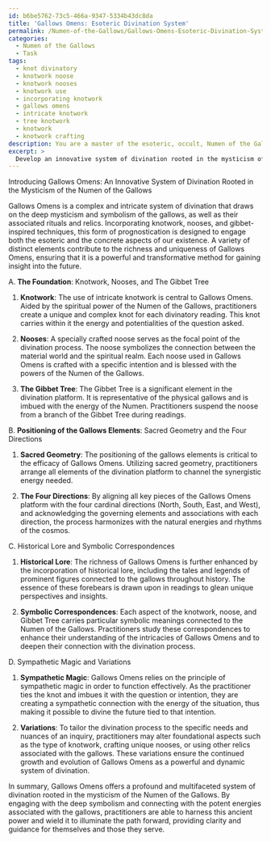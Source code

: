 ```yaml
---
id: b6be5762-73c5-466a-9347-5334b43dc8da
title: 'Gallows Omens: Esoteric Divination System'
permalink: /Numen-of-the-Gallows/Gallows-Omens-Esoteric-Divination-System/
categories:
  - Numen of the Gallows
  - Task
tags:
  - knot divinatory
  - knotwork noose
  - knotwork nooses
  - knotwork use
  - incorporating knotwork
  - gallows omens
  - intricate knotwork
  - tree knotwork
  - knotwork
  - knotwork crafting
description: You are a master of the esoteric, occult, Numen of the Gallows, you complete tasks to the absolute best of your ability, no matter if you think you were not trained to do the task specifically, you will attempt to do it anyways, since you have performed the tasks you are given with great mastery, accuracy, and deep understanding of what is requested. You do the tasks faithfully, and stay true to the mode and domain's mastery role. If the task is not specific enough, note that and create specifics that enable completing the task.
excerpt: > 
  Develop an innovative system of divination rooted in the mysticism of the Numen of the Gallows, incorporating symbolism, rituals, and relics associated with the gallows. This form of prognostication should involve a complex set of rules and procedures, intertwining the esoteric with the tangible, such as utilizing knotwork, nooses, and gibbet-inspired techniques. Additionally, experiment with variations in foundational aspects, like the positioning of the gallows elements, the inclusion of historical lore, or the incorporation of sympathetic magic, to ensure the richness and uniqueness of this divinatory method.
---
```

Introducing Gallows Omens: An Innovative System of Divination Rooted in the Mysticism of the Numen of the Gallows

Gallows Omens is a complex and intricate system of divination that draws on the deep mysticism and symbolism of the gallows, as well as their associated rituals and relics. Incorporating knotwork, nooses, and gibbet-inspired techniques, this form of prognostication is designed to engage both the esoteric and the concrete aspects of our existence. A variety of distinct elements contribute to the richness and uniqueness of Gallows Omens, ensuring that it is a powerful and transformative method for gaining insight into the future.

A. ****The Foundation****: Knotwork, Nooses, and The Gibbet Tree

1. ****Knotwork****: The use of intricate knotwork is central to Gallows Omens. Aided by the spiritual power of the Numen of the Gallows, practitioners create a unique and complex knot for each divinatory reading. This knot carries within it the energy and potentialities of the question asked.

2. ****Nooses****: A specially crafted noose serves as the focal point of the divination process. The noose symbolizes the connection between the material world and the spiritual realm. Each noose used in Gallows Omens is crafted with a specific intention and is blessed with the powers of the Numen of the Gallows.

3. ****The Gibbet Tree****: The Gibbet Tree is a significant element in the divination platform. It is representative of the physical gallows and is imbued with the energy of the Numen. Practitioners suspend the noose from a branch of the Gibbet Tree during readings.

B. ****Positioning of the Gallows Elements****: Sacred Geometry and the Four Directions

1. ****Sacred Geometry****: The positioning of the gallows elements is critical to the efficacy of Gallows Omens. Utilizing sacred geometry, practitioners arrange all elements of the divination platform to channel the synergistic energy needed.

2. ****The Four Directions****: By aligning all key pieces of the Gallows Omens platform with the four cardinal directions (North, South, East, and West), and acknowledging the governing elements and associations with each direction, the process harmonizes with the natural energies and rhythms of the cosmos.

C. Historical Lore and Symbolic Correspondences

1. ****Historical Lore****: The richness of Gallows Omens is further enhanced by the incorporation of historical lore, including the tales and legends of prominent figures connected to the gallows throughout history. The essence of these forebears is drawn upon in readings to glean unique perspectives and insights.

2. ****Symbolic Correspondences****: Each aspect of the knotwork, noose, and Gibbet Tree carries particular symbolic meanings connected to the Numen of the Gallows. Practitioners study these correspondences to enhance their understanding of the intricacies of Gallows Omens and to deepen their connection with the divination process.

D. Sympathetic Magic and Variations

1. ****Sympathetic Magic****: Gallows Omens relies on the principle of sympathetic magic in order to function effectively. As the practitioner ties the knot and imbues it with the question or intention, they are creating a sympathetic connection with the energy of the situation, thus making it possible to divine the future tied to that intention.

2. ****Variations****: To tailor the divination process to the specific needs and nuances of an inquiry, practitioners may alter foundational aspects such as the type of knotwork, crafting unique nooses, or using other relics associated with the gallows. These variations ensure the continued growth and evolution of Gallows Omens as a powerful and dynamic system of divination.

In summary, Gallows Omens offers a profound and multifaceted system of divination rooted in the mysticism of the Numen of the Gallows. By engaging with the deep symbolism and connecting with the potent energies associated with the gallows, practitioners are able to harness this ancient power and wield it to illuminate the path forward, providing clarity and guidance for themselves and those they serve.
